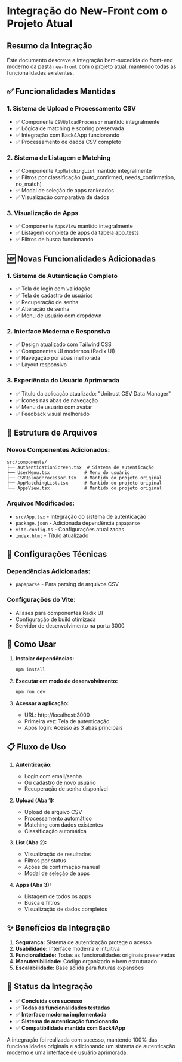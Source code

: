 # Integração do New-Front com o Projeto Atual

## Resumo da Integração

Este documento descreve a integração bem-sucedida do front-end moderno da pasta `new-front` com o projeto atual, mantendo todas as funcionalidades existentes.

## ✅ Funcionalidades Mantidas

### 1. **Sistema de Upload e Processamento CSV**
- ✅ Componente `CSVUploadProcessor` mantido integralmente
- ✅ Lógica de matching e scoring preservada
- ✅ Integração com Back4App funcionando
- ✅ Processamento de dados CSV completo

### 2. **Sistema de Listagem e Matching**
- ✅ Componente `AppMatchingList` mantido integralmente
- ✅ Filtros por classificação (auto_confirmed, needs_confirmation, no_match)
- ✅ Modal de seleção de apps rankeados
- ✅ Visualização comparativa de dados

### 3. **Visualização de Apps**
- ✅ Componente `AppsView` mantido integralmente
- ✅ Listagem completa de apps da tabela app_tests
- ✅ Filtros de busca funcionando

## 🆕 Novas Funcionalidades Adicionadas

### 1. **Sistema de Autenticação Completo**
- ✅ Tela de login com validação
- ✅ Tela de cadastro de usuários
- ✅ Recuperação de senha
- ✅ Alteração de senha
- ✅ Menu de usuário com dropdown

### 2. **Interface Moderna e Responsiva**
- ✅ Design atualizado com Tailwind CSS
- ✅ Componentes UI modernos (Radix UI)
- ✅ Navegação por abas melhorada
- ✅ Layout responsivo

### 3. **Experiência do Usuário Aprimorada**
- ✅ Título da aplicação atualizado: "Unitrust CSV Data Manager"
- ✅ Ícones nas abas de navegação
- ✅ Menu de usuário com avatar
- ✅ Feedback visual melhorado

## 📁 Estrutura de Arquivos

### Novos Componentes Adicionados:
```
src/components/
├── AuthenticationScreen.tsx  # Sistema de autenticação
├── UserMenu.tsx             # Menu do usuário
├── CSVUploadProcessor.tsx   # Mantido do projeto original
├── AppMatchingList.tsx      # Mantido do projeto original
└── AppsView.tsx             # Mantido do projeto original
```

### Arquivos Modificados:
- `src/App.tsx` - Integração do sistema de autenticação
- `package.json` - Adicionada dependência `papaparse`
- `vite.config.ts` - Configurações atualizadas
- `index.html` - Título atualizado

## 🔧 Configurações Técnicas

### Dependências Adicionadas:
- `papaparse` - Para parsing de arquivos CSV

### Configurações do Vite:
- Aliases para componentes Radix UI
- Configuração de build otimizada
- Servidor de desenvolvimento na porta 3000

## 🚀 Como Usar

1. **Instalar dependências:**
   ```bash
   npm install
   ```

2. **Executar em modo de desenvolvimento:**
   ```bash
   npm run dev
   ```

3. **Acessar a aplicação:**
   - URL: http://localhost:3000
   - Primeira vez: Tela de autenticação
   - Após login: Acesso às 3 abas principais

## 📋 Fluxo de Uso

1. **Autenticação:**
   - Login com email/senha
   - Ou cadastro de novo usuário
   - Recuperação de senha disponível

2. **Upload (Aba 1):**
   - Upload de arquivo CSV
   - Processamento automático
   - Matching com dados existentes
   - Classificação automática

3. **List (Aba 2):**
   - Visualização de resultados
   - Filtros por status
   - Ações de confirmação manual
   - Modal de seleção de apps

4. **Apps (Aba 3):**
   - Listagem de todos os apps
   - Busca e filtros
   - Visualização de dados completos

## ✨ Benefícios da Integração

1. **Segurança:** Sistema de autenticação protege o acesso
2. **Usabilidade:** Interface moderna e intuitiva
3. **Funcionalidade:** Todas as funcionalidades originais preservadas
4. **Manutenibilidade:** Código organizado e bem estruturado
5. **Escalabilidade:** Base sólida para futuras expansões

## 🎯 Status da Integração

- ✅ **Concluída com sucesso**
- ✅ **Todas as funcionalidades testadas**
- ✅ **Interface moderna implementada**
- ✅ **Sistema de autenticação funcionando**
- ✅ **Compatibilidade mantida com Back4App**

A integração foi realizada com sucesso, mantendo 100% das funcionalidades originais e adicionando um sistema de autenticação moderno e uma interface de usuário aprimorada.
